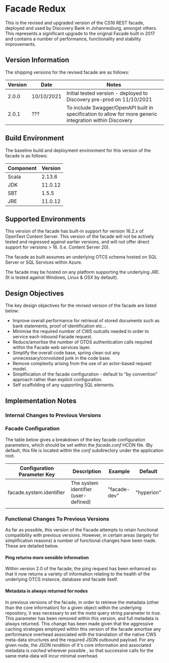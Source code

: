 # __Facade Redux__

This is the revised and upgraded version of the CS16 REST facade, deployed and used by Discovery Bank in Johannesburg, amongst others. This
represents a significant upgrade to the original Facade built in 2017 and contains a number of performance, functionality and stability
improvements.

## Version Information
The shipping versions for the revised facade are as follows:

| Version | Date | Notes |
|---------|------|-------|
| 2.0.0   |10/10/2021| Initial tested version - deployed to Discovery pre-prod on 11/10/2021|
| 2.0.1   | ??? | To include Swagger/OpenAPI built in specification to allow for more generic integration within Discovery|


## __Build Environment__

The baseline build and deployment environment for this version of the facade is as follows:


| Component | Version |
| ----------- | --------- |
| Scala     | 2.13.6  |
| JDK       | 11.0.12 |
| SBT       | 1.5.5   |
| JRE       | 11.0.12


## __Supported Environments__

This version of the facade has built-in support for version 16.2.x of OpenText Content Server. This version of the facade will not be
actively tested and regressed against earlier versions, and will not offer direct support for versions > 16.  (I.e. Content Server 20).

The facade as built assumes an underlying OTCS schema hosted on SQL Server or SQL Services within Azure.

The facade may be hosted on any platform supporting the underlying JRE. (It is tested against Windows, Linux & OSX by default).


## __Design Objectives__

The key design objectives for the revised version of the facade are listed below:

* Improve overall performance for retrieval of stored documents such as bank statements, proof of identification etc...
* Minimise the required number of CWS outcalls needed in order to service each inbound Facade request.
* Reduce/amortise the number of OTDS authentication calls required within the Facade web services layer.
* Simplify the overall code base, spring clean out any unnecessary/convoluted junk in the code base.
* Remove complexity arising from the use of an actor-based request model.
* Simplfiication of the facade configuration - default to "by convention" approach rather than explicit configuration.
* Self scaffolding of any supporting SQL elements.


## __Implementation Notes__

### __Internal Changes to Previous Versions__


### __Facade Configuration__

The table below gives a breakdown of the key facade configuration parameters, which should be set within the *facade.conf* HCON file.  (By default, this file is located within the *conf* subdirectory under the application root.


| Configuration Parameter Key | Description                          | Example      | Default    |
| ----------------------------- | -------------------------------------- | -------------- | ------------ |
| facade.system.identifier    | The system identifier (user-defined) | "facade-dev" | "hyperion" |
|                             |                                      |              |            |

### __Functional Changes To Previous Versions__

As far as possible, this version of the Facade attempts to retain functional compatibility with previous versions.  However, in certain 
areas (largely for simplification reasons) a number of functional changes have been made.  These are detailed below.

#### __Ping returns more sensible information__
Within version 2.0 of the facade, the ping request has been enhanced so that it now returns a variety of information relating to the health of the underlying 
OTCS instance, database and facade itself.


#### __Metadata is always returned for nodes__
In previous versions of the facade, in order to retrieve the metadata (other than the core information) for a given object within the 
underlying repository, it was necessary to set the *meta* query string parameter to *true*. This parameter has been removed within this 
version, and full metadata is always returned. This change has been made given that the aggressive caching strategies employed within 
this version of the facade amortise any performance overhead associated with the translation of the native CWS meta-data structures and 
the required JSON outbound payload.  For any given node,  the JSON rendition of it's core information and associated metadata is 
*cached* wherever possible , so that successive calls for the same meta-data will incur minimal overhead.



